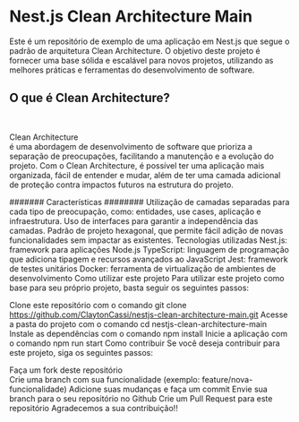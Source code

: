 <b><H1>Nest.js Clean Architecture Main</H1></b> 

Este é um repositório de exemplo de uma aplicação em Nest.js que segue o padrão de arquitetura Clean Architecture. O objetivo deste projeto é fornecer uma base sólida e escalável para novos projetos, utilizando as melhores práticas e ferramentas do desenvolvimento de software.

<h2>O que é Clean Architecture? </h2> </br>

Clean Architecture </br> é uma abordagem de desenvolvimento de software que prioriza a separação de preocupações, facilitando a manutenção e a evolução do projeto. Com o Clean Architecture, é possível ter uma aplicação mais organizada, fácil de entender e mudar, além de ter uma camada adicional de proteção contra impactos futuros na estrutura do projeto.

####### Características ########
Utilização de camadas separadas para cada tipo de preocupação, como: entidades, use cases, aplicação e infraestrutura.
Uso de interfaces para garantir a independência das camadas.
Padrão de projeto hexagonal, que permite fácil adição de novas funcionalidades sem impactar as existentes.
Tecnologias utilizadas
Nest.js: framework para aplicações Node.js
TypeScript: linguagem de programação que adiciona tipagem e recursos avançados ao JavaScript
Jest: framework de testes unitários
Docker: ferramenta de virtualização de ambientes de desenvolvimento
Como utilizar este projeto
Para utilizar este projeto como base para seu próprio projeto, basta seguir os seguintes passos:

Clone este repositório com o comando git clone https://github.com/ClaytonCassi/nestjs-clean-architecture-main.git
Acesse a pasta do projeto com o comando cd nestjs-clean-architecture-main
Instale as dependências com o comando npm install
Inicie a aplicação com o comando npm run start
Como contribuir
Se você deseja contribuir para este projeto, siga os seguintes passos:

Faça um fork deste repositório </br>
Crie uma branch com sua funcionalidade (exemplo: feature/nova-funcionalidade)
Adicione suas mudanças e faça um commit
Envie sua branch para o seu repositório no Github
Crie um Pull Request para este repositório
Agradecemos a sua contribuição!!
